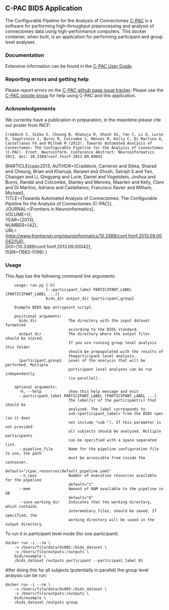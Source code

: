 ## C-PAC BIDS Application

The Configurable Pipeline for the Analysis of Connectomes [C-PAC](http://fcp-indi.github.io) is a software for performing high-throughput preprocessing and analysis of connectomes data using high-performance computers. This docker container, when built, is an application for performing participant and group level analyses.

### Documentation
Extensive information can be found in the [C-PAC User Guide](http://fcp-indi.github.com/docs/user/index.html).

### Reporting errors and getting help
Please report errors on the [C-PAC github page issue tracker](https://github.com/FCP-INDI/C-PAC/issues). Please use the [C-PAC google group](https://groups.google.com/forum/#!forum/cpax_forum) for help using C-PAC and this application.

### Acknowledgements
We currently have a publication in preparation, in the meantime please cite our poster from INCF:

    Craddock C, Sikka S, Cheung B, Khanuja R, Ghosh SS, Yan C, Li Q, Lurie D, Vogelstein J, Burns R, Colcombe S, Mennes M, Kelly C, Di Martino A, Castellanos FX and Milham M (2013). Towards Automated Analysis of Connectomes: The Configurable Pipeline for the Analysis of Connectomes (C-PAC). Front. Neuroinform. Conference Abstract: Neuroinformatics 2013. doi: 10.3389/conf.fninf.2013.09.00042

  @ARTICLE{cpac2013,
      AUTHOR={Craddock, Cameron  and  Sikka, Sharad  and  Cheung, Brian  and  Khanuja, Ranjeet  and  Ghosh, Satrajit S  and  Yan, Chaogan  and  Li, Qingyang  and  Lurie, Daniel  and  Vogelstein, Joshua  and  Burns, Randal  and  Colcombe, Stanley  and  Mennes, Maarten  and  Kelly, Clare  and  Di Martino, Adriana  and  Castellanos, Francisco Xavier  and  Milham, Michael},   
      TITLE={Towards Automated Analysis of Connectomes: The Configurable Pipeline for the Analysis of Connectomes (C-PAC)},      
      JOURNAL={Frontiers in Neuroinformatics},      
      VOLUME={},      
      YEAR={2013},      
      NUMBER={42},     
      URL={http://www.frontiersin.org/neuroinformatics/10.3389/conf.fninf.2013.09.00042/full},       
      DOI={10.3389/conf.fninf.2013.09.00042},      
      ISSN={1662-5196}
  }

### Usage
This App has the following command line arguments:

		usage: run.py [-h]
		              [--participant_label PARTICIPANT_LABEL [PARTICIPANT_LABEL ...]]
		              bids_dir output_dir {participant,group}

		Example BIDS App entrypoint script.

		positional arguments:
		  bids_dir              The directory with the input dataset formatted
		                        according to the BIDS standard.
		  output_dir            The directory where the output files should be stored.
		                        If you are running group level analysis this folder
		                        should be prepopulated with the results of
		                        theparticipant level analysis.
		  {participant,group}   Level of the analysis that will be performed. Multiple
		                        participant level analyses can be run independently
		                        (in parallel).

		optional arguments:
		  -h, --help            show this help message and exit
		  --participant_label PARTICIPANT_LABEL [PARTICIPANT_LABEL ...]
		                        The label(s) of the participant(s) that should be
		                        analyzed. The label corresponds to
		                        sub-<participant_label> from the BIDS spec (so it does
		                        not include "sub-"). If this parameter is not provided
		                        all subjects should be analyzed. Multiple participants
		                        can be specified with a space separated list.
          --pipeline_file       Name for the pipeline configuration file to use, the path
                                must be accessible from inside the container.
                                default="/cpac_resources/default_pipeline.yaml"
          --n_cpus              Number of execution resources available for the pipeline
                                default="1"
          --mem                 Amount of RAM available to the pipeline in GB
                                default="6"
          --save_working_dir    Indicates that the working directory, which contains
                                intermediary files, should be saved. If specified, the
                                working directory will be saved in the output directory.

To run it in participant level mode (for one participant):

    docker run -i --rm \
		-v /Users/filo/data/ds005:/bids_dataset \
		-v /Users/filo/outputs:/outputs \
		bids/example \
		/bids_dataset /outputs participant --participant_label 01

After doing this for all subjects (potentially in parallel) the group level analysis
can be run:

    docker run -i --rm \
		-v /Users/filo/data/ds005:/bids_dataset \
		-v /Users/filo/outputs:/outputs \
		bids/example \
		/bids_dataset /outputs group
